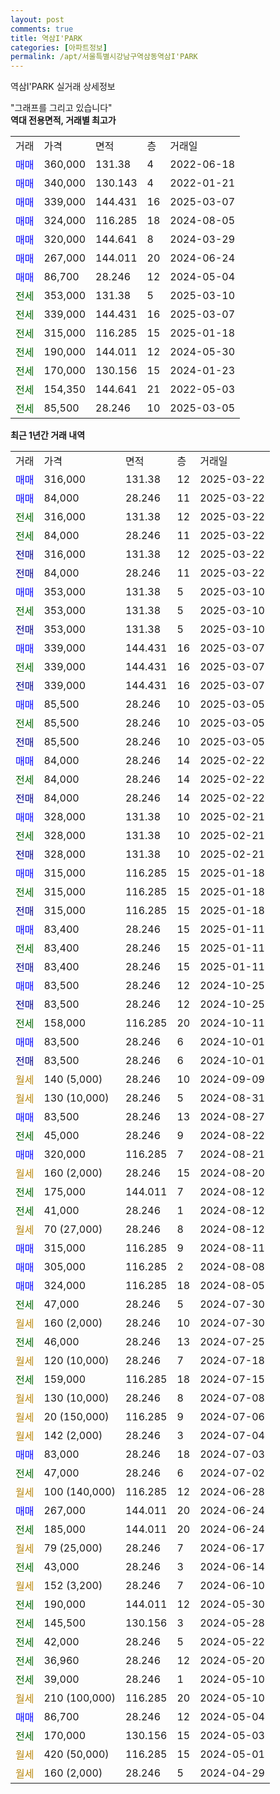 ```yaml
---
layout: post
comments: true
title: 역삼I'PARK
categories: [아파트정보]
permalink: /apt/서울특별시강남구역삼동역삼I'PARK
---
```


역삼I'PARK 실거래 상세정보

<script type="text/javascript">
  google.charts.load('current', {'packages':['line', 'corechart']});
  google.charts.setOnLoadCallback(drawChart);

  function drawChart() {
    var data = new google.visualization.DataTable();
    data.addColumn('date', '거래일');
    data.addColumn('number', "매매");
    data.addColumn('number', "전세");
    data.addColumn('number', "전매");

    data.addRows([[new Date(Date.parse("2025-03-22")), 316000, null, null], [new Date(Date.parse("2025-03-22")), 84000, null, null], [new Date(Date.parse("2025-03-22")), null, 316000, null], [new Date(Date.parse("2025-03-22")), null, 84000, null], [new Date(Date.parse("2025-03-22")), null, null, 316000], [new Date(Date.parse("2025-03-22")), null, null, 84000], [new Date(Date.parse("2025-03-10")), 353000, null, null], [new Date(Date.parse("2025-03-10")), null, 353000, null], [new Date(Date.parse("2025-03-10")), null, null, 353000], [new Date(Date.parse("2025-03-07")), 339000, null, null], [new Date(Date.parse("2025-03-07")), null, 339000, null], [new Date(Date.parse("2025-03-07")), null, null, 339000], [new Date(Date.parse("2025-03-05")), 85500, null, null], [new Date(Date.parse("2025-03-05")), null, 85500, null], [new Date(Date.parse("2025-03-05")), null, null, 85500], [new Date(Date.parse("2025-02-22")), 84000, null, null], [new Date(Date.parse("2025-02-22")), null, 84000, null], [new Date(Date.parse("2025-02-22")), null, null, 84000], [new Date(Date.parse("2025-02-21")), 328000, null, null], [new Date(Date.parse("2025-02-21")), null, 328000, null], [new Date(Date.parse("2025-02-21")), null, null, 328000], [new Date(Date.parse("2025-01-18")), 315000, null, null], [new Date(Date.parse("2025-01-18")), null, 315000, null], [new Date(Date.parse("2025-01-18")), null, null, 315000], [new Date(Date.parse("2025-01-11")), 83400, null, null], [new Date(Date.parse("2025-01-11")), null, 83400, null], [new Date(Date.parse("2025-01-11")), null, null, 83400], [new Date(Date.parse("2024-10-25")), 83500, null, null], [new Date(Date.parse("2024-10-25")), null, null, 83500], [new Date(Date.parse("2024-10-11")), null, 158000, null], [new Date(Date.parse("2024-10-01")), 83500, null, null], [new Date(Date.parse("2024-10-01")), null, null, 83500], [new Date(Date.parse("2024-09-09")), null, null, null], [new Date(Date.parse("2024-08-31")), null, null, null], [new Date(Date.parse("2024-08-27")), 83500, null, null], [new Date(Date.parse("2024-08-22")), null, 45000, null], [new Date(Date.parse("2024-08-21")), 320000, null, null], [new Date(Date.parse("2024-08-20")), null, null, null], [new Date(Date.parse("2024-08-12")), null, 175000, null], [new Date(Date.parse("2024-08-12")), null, 41000, null], [new Date(Date.parse("2024-08-12")), null, null, null], [new Date(Date.parse("2024-08-11")), 315000, null, null], [new Date(Date.parse("2024-08-08")), 305000, null, null], [new Date(Date.parse("2024-08-05")), 324000, null, null], [new Date(Date.parse("2024-07-30")), null, 47000, null], [new Date(Date.parse("2024-07-30")), null, null, null], [new Date(Date.parse("2024-07-25")), null, 46000, null], [new Date(Date.parse("2024-07-18")), null, null, null], [new Date(Date.parse("2024-07-15")), null, 159000, null], [new Date(Date.parse("2024-07-08")), null, null, null], [new Date(Date.parse("2024-07-06")), null, null, null], [new Date(Date.parse("2024-07-04")), null, null, null], [new Date(Date.parse("2024-07-03")), 83000, null, null], [new Date(Date.parse("2024-07-02")), null, 47000, null], [new Date(Date.parse("2024-06-28")), null, null, null], [new Date(Date.parse("2024-06-24")), 267000, null, null], [new Date(Date.parse("2024-06-24")), null, 185000, null], [new Date(Date.parse("2024-06-17")), null, null, null], [new Date(Date.parse("2024-06-14")), null, 43000, null], [new Date(Date.parse("2024-06-10")), null, null, null], [new Date(Date.parse("2024-05-30")), null, 190000, null], [new Date(Date.parse("2024-05-28")), null, 145500, null], [new Date(Date.parse("2024-05-22")), null, 42000, null], [new Date(Date.parse("2024-05-20")), null, 36960, null], [new Date(Date.parse("2024-05-10")), null, 39000, null], [new Date(Date.parse("2024-05-10")), null, null, null], [new Date(Date.parse("2024-05-04")), 86700, null, null], [new Date(Date.parse("2024-05-03")), null, 170000, null], [new Date(Date.parse("2024-05-01")), null, null, null], [new Date(Date.parse("2024-04-29")), null, null, null]]);

    var options = {
      hAxis: {
        format: 'yyyy/MM/dd'
      },    
      lineWidth: 0,
      pointsVisible: true,    
      title: '최근 1년간 유형별 실거래가 분포',
      legend: { position: 'bottom' }
    };

    var formatter = new google.visualization.NumberFormat({pattern:'###,###'} );
    formatter.format(data, 1);
    formatter.format(data, 2);
    
    setTimeout(function() {
        var chart = new google.visualization.LineChart(document.getElementById('columnchart_material'));
        chart.draw(data, (options));
        document.getElementById('loading').style.display = 'none';
    }, 200);
  }
</script>


<div id="loading" style="z-index:20; display: block; margin-left: 0px">"그래프를 그리고 있습니다"</div>
<div id="columnchart_material" style="width: 95%; margin-left: 0px; display: block"></div>
<!-- contents start -->
<b>역대 전용면적, 거래별 최고가</b>
<table class="sortable">
    <tr>
      <td>거래</td>
      <td>가격</td>
      <td>면적</td>
      <td>층</td>
      <td>거래일</td>
    </tr>
        <tr>
          <td><a style="color: blue">매매</a></td>
          <td>360,000</td>
          <td>131.38</td>
          <td>4</td>
          <td>2022-06-18</td>
        </tr>            <tr>
          <td><a style="color: blue">매매</a></td>
          <td>340,000</td>
          <td>130.143</td>
          <td>4</td>
          <td>2022-01-21</td>
        </tr>            <tr>
          <td><a style="color: blue">매매</a></td>
          <td>339,000</td>
          <td>144.431</td>
          <td>16</td>
          <td>2025-03-07</td>
        </tr>            <tr>
          <td><a style="color: blue">매매</a></td>
          <td>324,000</td>
          <td>116.285</td>
          <td>18</td>
          <td>2024-08-05</td>
        </tr>            <tr>
          <td><a style="color: blue">매매</a></td>
          <td>320,000</td>
          <td>144.641</td>
          <td>8</td>
          <td>2024-03-29</td>
        </tr>            <tr>
          <td><a style="color: blue">매매</a></td>
          <td>267,000</td>
          <td>144.011</td>
          <td>20</td>
          <td>2024-06-24</td>
        </tr>            <tr>
          <td><a style="color: blue">매매</a></td>
          <td>86,700</td>
          <td>28.246</td>
          <td>12</td>
          <td>2024-05-04</td>
        </tr>        
        <tr>
              <td><a style="color: darkgreen">전세</a></td>
              <td>353,000</td>
              <td>131.38</td>
              <td>5</td>
              <td>2025-03-10</td>
            </tr>            <tr>
              <td><a style="color: darkgreen">전세</a></td>
              <td>339,000</td>
              <td>144.431</td>
              <td>16</td>
              <td>2025-03-07</td>
            </tr>            <tr>
              <td><a style="color: darkgreen">전세</a></td>
              <td>315,000</td>
              <td>116.285</td>
              <td>15</td>
              <td>2025-01-18</td>
            </tr>            <tr>
              <td><a style="color: darkgreen">전세</a></td>
              <td>190,000</td>
              <td>144.011</td>
              <td>12</td>
              <td>2024-05-30</td>
            </tr>            <tr>
              <td><a style="color: darkgreen">전세</a></td>
              <td>170,000</td>
              <td>130.156</td>
              <td>15</td>
              <td>2024-01-23</td>
            </tr>            <tr>
              <td><a style="color: darkgreen">전세</a></td>
              <td>154,350</td>
              <td>144.641</td>
              <td>21</td>
              <td>2022-05-03</td>
            </tr>            <tr>
              <td><a style="color: darkgreen">전세</a></td>
              <td>85,500</td>
              <td>28.246</td>
              <td>10</td>
              <td>2025-03-05</td>
            </tr>        
    
</table>

<b>최근 1년간 거래 내역</b>

<table class="sortable">
    <tr>
      <td>거래</td>
      <td>가격</td>
      <td>면적</td>
      <td>층</td>
      <td>거래일</td>
    </tr>
    <tr>
      <td><a style="color: blue">매매</a></td>
      <td>316,000</td>
      <td>131.38</td>
      <td>12</td>
      <td>2025-03-22</td>
    </tr>          <tr>
      <td><a style="color: blue">매매</a></td>
      <td>84,000</td>
      <td>28.246</td>
      <td>11</td>
      <td>2025-03-22</td>
    </tr>          <tr>
      <td><a style="color: darkgreen">전세</a></td>
      <td>316,000</td>
      <td>131.38</td>
      <td>12</td>
      <td>2025-03-22</td>
    </tr>          <tr>
      <td><a style="color: darkgreen">전세</a></td>
      <td>84,000</td>
      <td>28.246</td>
      <td>11</td>
      <td>2025-03-22</td>
    </tr>          <tr>
      <td><a style="color: darkblue">전매</a></td>
      <td>316,000</td>
      <td>131.38</td>
      <td>12</td>
      <td>2025-03-22</td>
    </tr>          <tr>
      <td><a style="color: darkblue">전매</a></td>
      <td>84,000</td>
      <td>28.246</td>
      <td>11</td>
      <td>2025-03-22</td>
    </tr>          <tr>
      <td><a style="color: blue">매매</a></td>
      <td>353,000</td>
      <td>131.38</td>
      <td>5</td>
      <td>2025-03-10</td>
    </tr>          <tr>
      <td><a style="color: darkgreen">전세</a></td>
      <td>353,000</td>
      <td>131.38</td>
      <td>5</td>
      <td>2025-03-10</td>
    </tr>          <tr>
      <td><a style="color: darkblue">전매</a></td>
      <td>353,000</td>
      <td>131.38</td>
      <td>5</td>
      <td>2025-03-10</td>
    </tr>          <tr>
      <td><a style="color: blue">매매</a></td>
      <td>339,000</td>
      <td>144.431</td>
      <td>16</td>
      <td>2025-03-07</td>
    </tr>          <tr>
      <td><a style="color: darkgreen">전세</a></td>
      <td>339,000</td>
      <td>144.431</td>
      <td>16</td>
      <td>2025-03-07</td>
    </tr>          <tr>
      <td><a style="color: darkblue">전매</a></td>
      <td>339,000</td>
      <td>144.431</td>
      <td>16</td>
      <td>2025-03-07</td>
    </tr>          <tr>
      <td><a style="color: blue">매매</a></td>
      <td>85,500</td>
      <td>28.246</td>
      <td>10</td>
      <td>2025-03-05</td>
    </tr>          <tr>
      <td><a style="color: darkgreen">전세</a></td>
      <td>85,500</td>
      <td>28.246</td>
      <td>10</td>
      <td>2025-03-05</td>
    </tr>          <tr>
      <td><a style="color: darkblue">전매</a></td>
      <td>85,500</td>
      <td>28.246</td>
      <td>10</td>
      <td>2025-03-05</td>
    </tr>          <tr>
      <td><a style="color: blue">매매</a></td>
      <td>84,000</td>
      <td>28.246</td>
      <td>14</td>
      <td>2025-02-22</td>
    </tr>          <tr>
      <td><a style="color: darkgreen">전세</a></td>
      <td>84,000</td>
      <td>28.246</td>
      <td>14</td>
      <td>2025-02-22</td>
    </tr>          <tr>
      <td><a style="color: darkblue">전매</a></td>
      <td>84,000</td>
      <td>28.246</td>
      <td>14</td>
      <td>2025-02-22</td>
    </tr>          <tr>
      <td><a style="color: blue">매매</a></td>
      <td>328,000</td>
      <td>131.38</td>
      <td>10</td>
      <td>2025-02-21</td>
    </tr>          <tr>
      <td><a style="color: darkgreen">전세</a></td>
      <td>328,000</td>
      <td>131.38</td>
      <td>10</td>
      <td>2025-02-21</td>
    </tr>          <tr>
      <td><a style="color: darkblue">전매</a></td>
      <td>328,000</td>
      <td>131.38</td>
      <td>10</td>
      <td>2025-02-21</td>
    </tr>          <tr>
      <td><a style="color: blue">매매</a></td>
      <td>315,000</td>
      <td>116.285</td>
      <td>15</td>
      <td>2025-01-18</td>
    </tr>          <tr>
      <td><a style="color: darkgreen">전세</a></td>
      <td>315,000</td>
      <td>116.285</td>
      <td>15</td>
      <td>2025-01-18</td>
    </tr>          <tr>
      <td><a style="color: darkblue">전매</a></td>
      <td>315,000</td>
      <td>116.285</td>
      <td>15</td>
      <td>2025-01-18</td>
    </tr>          <tr>
      <td><a style="color: blue">매매</a></td>
      <td>83,400</td>
      <td>28.246</td>
      <td>15</td>
      <td>2025-01-11</td>
    </tr>          <tr>
      <td><a style="color: darkgreen">전세</a></td>
      <td>83,400</td>
      <td>28.246</td>
      <td>15</td>
      <td>2025-01-11</td>
    </tr>          <tr>
      <td><a style="color: darkblue">전매</a></td>
      <td>83,400</td>
      <td>28.246</td>
      <td>15</td>
      <td>2025-01-11</td>
    </tr>          <tr>
      <td><a style="color: blue">매매</a></td>
      <td>83,500</td>
      <td>28.246</td>
      <td>12</td>
      <td>2024-10-25</td>
    </tr>          <tr>
      <td><a style="color: darkblue">전매</a></td>
      <td>83,500</td>
      <td>28.246</td>
      <td>12</td>
      <td>2024-10-25</td>
    </tr>          <tr>
      <td><a style="color: darkgreen">전세</a></td>
      <td>158,000</td>
      <td>116.285</td>
      <td>20</td>
      <td>2024-10-11</td>
    </tr>          <tr>
      <td><a style="color: blue">매매</a></td>
      <td>83,500</td>
      <td>28.246</td>
      <td>6</td>
      <td>2024-10-01</td>
    </tr>          <tr>
      <td><a style="color: darkblue">전매</a></td>
      <td>83,500</td>
      <td>28.246</td>
      <td>6</td>
      <td>2024-10-01</td>
    </tr>          <tr>
      <td><a style="color: darkgoldenrod">월세</a></td>
      <td>140 (5,000)</td>
      <td>28.246</td>
      <td>10</td>
      <td>2024-09-09</td>
    </tr>          <tr>
      <td><a style="color: darkgoldenrod">월세</a></td>
      <td>130 (10,000)</td>
      <td>28.246</td>
      <td>5</td>
      <td>2024-08-31</td>
    </tr>          <tr>
      <td><a style="color: blue">매매</a></td>
      <td>83,500</td>
      <td>28.246</td>
      <td>13</td>
      <td>2024-08-27</td>
    </tr>          <tr>
      <td><a style="color: darkgreen">전세</a></td>
      <td>45,000</td>
      <td>28.246</td>
      <td>9</td>
      <td>2024-08-22</td>
    </tr>          <tr>
      <td><a style="color: blue">매매</a></td>
      <td>320,000</td>
      <td>116.285</td>
      <td>7</td>
      <td>2024-08-21</td>
    </tr>          <tr>
      <td><a style="color: darkgoldenrod">월세</a></td>
      <td>160 (2,000)</td>
      <td>28.246</td>
      <td>15</td>
      <td>2024-08-20</td>
    </tr>          <tr>
      <td><a style="color: darkgreen">전세</a></td>
      <td>175,000</td>
      <td>144.011</td>
      <td>7</td>
      <td>2024-08-12</td>
    </tr>          <tr>
      <td><a style="color: darkgreen">전세</a></td>
      <td>41,000</td>
      <td>28.246</td>
      <td>1</td>
      <td>2024-08-12</td>
    </tr>          <tr>
      <td><a style="color: darkgoldenrod">월세</a></td>
      <td>70 (27,000)</td>
      <td>28.246</td>
      <td>8</td>
      <td>2024-08-12</td>
    </tr>          <tr>
      <td><a style="color: blue">매매</a></td>
      <td>315,000</td>
      <td>116.285</td>
      <td>9</td>
      <td>2024-08-11</td>
    </tr>          <tr>
      <td><a style="color: blue">매매</a></td>
      <td>305,000</td>
      <td>116.285</td>
      <td>2</td>
      <td>2024-08-08</td>
    </tr>          <tr>
      <td><a style="color: blue">매매</a></td>
      <td>324,000</td>
      <td>116.285</td>
      <td>18</td>
      <td>2024-08-05</td>
    </tr>          <tr>
      <td><a style="color: darkgreen">전세</a></td>
      <td>47,000</td>
      <td>28.246</td>
      <td>5</td>
      <td>2024-07-30</td>
    </tr>          <tr>
      <td><a style="color: darkgoldenrod">월세</a></td>
      <td>160 (2,000)</td>
      <td>28.246</td>
      <td>10</td>
      <td>2024-07-30</td>
    </tr>          <tr>
      <td><a style="color: darkgreen">전세</a></td>
      <td>46,000</td>
      <td>28.246</td>
      <td>13</td>
      <td>2024-07-25</td>
    </tr>          <tr>
      <td><a style="color: darkgoldenrod">월세</a></td>
      <td>120 (10,000)</td>
      <td>28.246</td>
      <td>7</td>
      <td>2024-07-18</td>
    </tr>          <tr>
      <td><a style="color: darkgreen">전세</a></td>
      <td>159,000</td>
      <td>116.285</td>
      <td>18</td>
      <td>2024-07-15</td>
    </tr>          <tr>
      <td><a style="color: darkgoldenrod">월세</a></td>
      <td>130 (10,000)</td>
      <td>28.246</td>
      <td>8</td>
      <td>2024-07-08</td>
    </tr>          <tr>
      <td><a style="color: darkgoldenrod">월세</a></td>
      <td>20 (150,000)</td>
      <td>116.285</td>
      <td>9</td>
      <td>2024-07-06</td>
    </tr>          <tr>
      <td><a style="color: darkgoldenrod">월세</a></td>
      <td>142 (2,000)</td>
      <td>28.246</td>
      <td>3</td>
      <td>2024-07-04</td>
    </tr>          <tr>
      <td><a style="color: blue">매매</a></td>
      <td>83,000</td>
      <td>28.246</td>
      <td>18</td>
      <td>2024-07-03</td>
    </tr>          <tr>
      <td><a style="color: darkgreen">전세</a></td>
      <td>47,000</td>
      <td>28.246</td>
      <td>6</td>
      <td>2024-07-02</td>
    </tr>          <tr>
      <td><a style="color: darkgoldenrod">월세</a></td>
      <td>100 (140,000)</td>
      <td>116.285</td>
      <td>12</td>
      <td>2024-06-28</td>
    </tr>          <tr>
      <td><a style="color: blue">매매</a></td>
      <td>267,000</td>
      <td>144.011</td>
      <td>20</td>
      <td>2024-06-24</td>
    </tr>          <tr>
      <td><a style="color: darkgreen">전세</a></td>
      <td>185,000</td>
      <td>144.011</td>
      <td>20</td>
      <td>2024-06-24</td>
    </tr>          <tr>
      <td><a style="color: darkgoldenrod">월세</a></td>
      <td>79 (25,000)</td>
      <td>28.246</td>
      <td>7</td>
      <td>2024-06-17</td>
    </tr>          <tr>
      <td><a style="color: darkgreen">전세</a></td>
      <td>43,000</td>
      <td>28.246</td>
      <td>3</td>
      <td>2024-06-14</td>
    </tr>          <tr>
      <td><a style="color: darkgoldenrod">월세</a></td>
      <td>152 (3,200)</td>
      <td>28.246</td>
      <td>7</td>
      <td>2024-06-10</td>
    </tr>          <tr>
      <td><a style="color: darkgreen">전세</a></td>
      <td>190,000</td>
      <td>144.011</td>
      <td>12</td>
      <td>2024-05-30</td>
    </tr>          <tr>
      <td><a style="color: darkgreen">전세</a></td>
      <td>145,500</td>
      <td>130.156</td>
      <td>3</td>
      <td>2024-05-28</td>
    </tr>          <tr>
      <td><a style="color: darkgreen">전세</a></td>
      <td>42,000</td>
      <td>28.246</td>
      <td>5</td>
      <td>2024-05-22</td>
    </tr>          <tr>
      <td><a style="color: darkgreen">전세</a></td>
      <td>36,960</td>
      <td>28.246</td>
      <td>12</td>
      <td>2024-05-20</td>
    </tr>          <tr>
      <td><a style="color: darkgreen">전세</a></td>
      <td>39,000</td>
      <td>28.246</td>
      <td>1</td>
      <td>2024-05-10</td>
    </tr>          <tr>
      <td><a style="color: darkgoldenrod">월세</a></td>
      <td>210 (100,000)</td>
      <td>116.285</td>
      <td>20</td>
      <td>2024-05-10</td>
    </tr>          <tr>
      <td><a style="color: blue">매매</a></td>
      <td>86,700</td>
      <td>28.246</td>
      <td>12</td>
      <td>2024-05-04</td>
    </tr>          <tr>
      <td><a style="color: darkgreen">전세</a></td>
      <td>170,000</td>
      <td>130.156</td>
      <td>15</td>
      <td>2024-05-03</td>
    </tr>          <tr>
      <td><a style="color: darkgoldenrod">월세</a></td>
      <td>420 (50,000)</td>
      <td>116.285</td>
      <td>15</td>
      <td>2024-05-01</td>
    </tr>          <tr>
      <td><a style="color: darkgoldenrod">월세</a></td>
      <td>160 (2,000)</td>
      <td>28.246</td>
      <td>5</td>
      <td>2024-04-29</td>
    </tr>      </table>
<!-- contents end -->    

